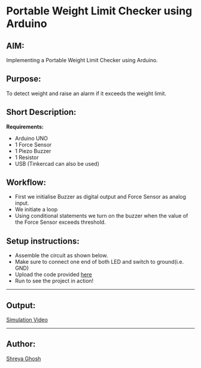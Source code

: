 # Portable Weight Limit Checker using Arduino

## AIM:

Implementing a Portable Weight Limit Checker using Arduino.

## Purpose:

To detect weight and raise an alarm if it exceeds the weight limit.

## Short Description:

**Requirements:**

- Arduino UNO
- 1 Force Sensor
- 1 Piezo Buzzer
- 1 Resistor
- USB
  (Tinkercad can also be used)

## Workflow:

- First we initialise Buzzer as digital output and Force Sensor as analog input.
- We initiate a loop
- Using conditional statements we turn on the buzzer when the value of the Force Sensor exceeds threshold.

## Setup instructions:

- Assemble the circuit as shown below.
- Make sure to connect one end of both LED and switch to ground(i.e. GND)
- Upload the code provided [here](./portable_weight_limit_checker_using_arduino.ino)
- Run to see the project in action!

---

## Output:

[Simulation Video](https://github.com/SarthakSKumar/IoT-Spot/blob/b2a2adc13fbd888adc51173ddb70c1c598022529/Minor%20Scripts/Arduino/Elevator%20Load%20Evaluation%20System%20using%20Arduino/Images/Elevator_Load_Evaluation_System_using_Arduino_Simulation_Video.mp4) 

---

## Author:

[Shreya Ghosh](https://github.com/shreya024)
